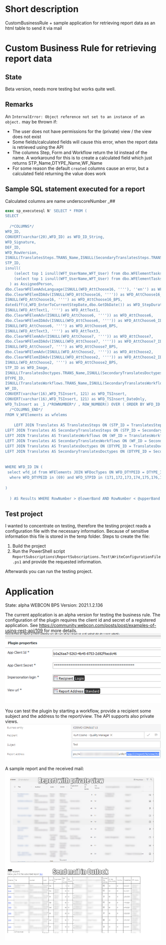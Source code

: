 # Short description
CustomBusinessRule + sample application for retrieving report data as an html table to send it via mail

# Custom Business Rule for retrieving report data
## State
Beta version, needs more testing but works quite well.
## Remarks 
An `InternalError: Object reference not set to an instance of an object.` may be thrown if:
- The user does not have permissions for the (private) view / the view does not exist
- Some fields/calculated fields will cause this error, when the report data is retrieved using the API
- The columns Step, Form and Workflow return the Id instead of the name. A workaround for this is to create a calculated field which just returns STP_Name,DTYPE_Name,WF_Name
- For some reason the default `created` columns cause an error, but a calculated field returning the value does work

## Sample SQL statement executed for a report
Calculated columns are name underscoreNumber _##
```sql
exec sp_executesql N' SELECT * FROM (
SELECT

  /*COLUMNS*/
WFD_ID,
CONVERT(varchar(20),WFD_ID) as WFD_ID_String,
WFD_Signature,
DEF_ID,
WFD_RowVersion,
ISNULL(TranslatesSteps.TRANS_Name,ISNULL(SecondaryTranslatesSteps.TRANS_Name,STP_Name)) as STP_Name,
STP_ID,
isnull(
    (select top 1 isnull(WFT_UserName,WFT_User) from dbo.WFElementTasks  where WFT_WFDID=WFD_ID and WFT_WFHID is null and WFT_Isfinished=0 and WFT_AssignTypeID in (1,2) and WFT_OrgID is null and WFT_User = @currentloginname),
    (select top 1 isnull(WFT_UserName,WFT_User) from dbo.WFElementTasks where WFT_WFDID=WFD_ID and WFT_WFHID is null and WFT_Isfinished=0 and WFT_AssignTypeID in (1,2) and WFT_OrgID is null order by isnull(WFT_UserName,WFT_User))
  ) as AssignedPerson,
dbo.ClearWFElemAdvLanguage(ISNULL(WFD_AttChoose16, ''''), ''en'') as WFD_AttChoose16,
dbo.ClearWFElemIDAdv(ISNULL(WFD_AttChoose16, '''')) as WFD_AttChoose16_ID,
ISNULL(WFD_AttChoose16, '''') as WFD_AttChoose16_BPS,
datediff(d,WFD_EnterToCurrentStepDate,dbo.GetDbDate()) as WFD_StepDuration,
ISNULL(WFD_AttText1, '''') as WFD_AttText1,
dbo.ClearWFElemAdv(ISNULL(WFD_AttChoose6, '''')) as WFD_AttChoose6,
dbo.ClearWFElemIDAdv(ISNULL(WFD_AttChoose6, '''')) as WFD_AttChoose6_ID,
ISNULL(WFD_AttChoose6, '''') as WFD_AttChoose6_BPS,
ISNULL(WFD_AttText3, '''') as WFD_AttText3,
dbo.ClearWFElemAdv(ISNULL(WFD_AttChoose7, '''')) as WFD_AttChoose7,
dbo.ClearWFElemIDAdv(ISNULL(WFD_AttChoose7, '''')) as WFD_AttChoose7_ID,
ISNULL(WFD_AttChoose7, '''') as WFD_AttChoose7_BPS,
dbo.ClearWFElemAdv(ISNULL(WFD_AttChoose2, '''')) as WFD_AttChoose2,
dbo.ClearWFElemIDAdv(ISNULL(WFD_AttChoose2, '''')) as WFD_AttChoose2_ID,
ISNULL(WFD_AttChoose2, '''') as WFD_AttChoose2_BPS,
STP_ID as WFD_Image,
ISNULL(TranslatesDoctypes.TRANS_Name,ISNULL(SecondaryTranslatesDoctypes.TRANS_Name,DTYPE_Name)) as DTYPE_Name,
DTYPE_ID,
ISNULL(TranslatesWorkflows.TRANS_Name,ISNULL(SecondaryTranslatesWorkflows.TRANS_Name,WF_Name)) as WF_Name,
WF_ID,
CONVERT(varchar(16),WFD_TSInsert, 121) as WFD_TSInsert,
CONVERT(varchar(16),WFD_TSInsert, 121) as WFD_TSInsert_DateOnly,
WFD_TsInsert as _1 /*ROWNUMBER*/ , ROW_NUMBER() OVER ( ORDER BY WFD_ID DESC ) as RowNumber /*ROWNUMBER_END*/                        
  /*COLUMNS_END*/
FROM V_WFElements as wfelems
    
    LEFT JOIN Translates AS TranslatesSteps ON (STP_ID = TranslatesSteps.TRANS_ELEMID AND TranslatesSteps.TRANS_OBJID = 5 AND TranslatesSteps.TRANS_LANID = 10)
LEFT JOIN Translates AS SecondaryTranslatesSteps ON (STP_ID = SecondaryTranslatesSteps.TRANS_ELEMID AND SecondaryTranslatesSteps.TRANS_OBJID = 5 AND SecondaryTranslatesSteps.TRANS_LANID = 0)
LEFT JOIN Translates AS TranslatesWorkflows ON (WF_ID = TranslatesWorkflows.TRANS_ELEMID AND TranslatesWorkflows.TRANS_OBJID = 3 AND TranslatesWorkflows.TRANS_LANID = 10)
LEFT JOIN Translates AS SecondaryTranslatesWorkflows ON (WF_ID = SecondaryTranslatesWorkflows.TRANS_ELEMID AND SecondaryTranslatesWorkflows.TRANS_OBJID = 3 AND SecondaryTranslatesWorkflows.TRANS_LANID = 0)
LEFT JOIN Translates AS TranslatesDoctypes ON (DTYPE_ID = TranslatesDoctypes.TRANS_ELEMID AND TranslatesDoctypes.TRANS_OBJID = 13 AND TranslatesDoctypes.TRANS_LANID = 10)
LEFT JOIN Translates AS SecondaryTranslatesDoctypes ON (DTYPE_ID = SecondaryTranslatesDoctypes.TRANS_ELEMID AND SecondaryTranslatesDoctypes.TRANS_OBJID = 13 AND SecondaryTranslatesDoctypes.TRANS_LANID = 0)

    
WHERE WFD_ID IN (
 select wfd_id from WFElements JOIN WFDocTypes ON WFD_DTYPEID = DTYPE_ID JOIN WFSteps ON WFD_STPID = STP_ID 
  where WFD_DTYPEID in (69) and WFD_STPID in (171,172,173,174,175,176,177,178,179,180,181,182,183,184,185,186,187,188,189,190,191,199,200,341,342,343,457,458) /*ADVANCEDINNERSEARCH*/ and WFD_IsFinish=0    AND (1=1 ) 

)

  ) AS Results WHERE RowNumber > @lowerBand AND RowNumber < @upperBand  ORDER BY WFD_ID DESC ',N'@currentloginname nvarchar(36),@lowerBand int,@upperBand int',@currentloginname=N'dummy',@lowerBand=0,@upperBand=51
```

## Test project
I wanted to concentrate on testing, therefore the testing project reads a configuration file with the necessary information. Because of sensitive information this file is stored in the temp folder. Steps to create the file:
1. Build the project
2. Run the PowerShell script `ReportSubscriptions\ReportSubscriptions.Test\WriteConfigurationFile.ps1` and provide the requested information.

Afterwards you can run the testing project.

# Application
State: alpha
WEBCON BPS Version: 2021.1.2.136

The current application is an alpha version for testing the business rule.
The configuration of the plugin requires the client id and secret of a registered application.
See https://community.webcon.com/posts/post/examples-of-using-rest-api/109 for more details.
![Plugin configuration](./doc/plugin.png)

You can test the plugin by starting a workflow, provide a recipient some subject and the address to the report/view.
The API supports also private views.
![Plugin configuration](./doc/workflowInstance.png) 

A sample report and the received mail:
![Plugin configuration](./doc/sample.png) 

